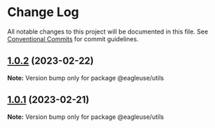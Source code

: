 # Change Log

All notable changes to this project will be documented in this file.
See [Conventional Commits](https://conventionalcommits.org) for commit guidelines.

## [1.0.2](https://github.com/meetqy/eagleuse/compare/v1.0.1...v1.0.2) (2023-02-22)

**Note:** Version bump only for package @eagleuse/utils

## [1.0.1](https://github.com/meetqy/eagleuse/compare/v0.0.1...v1.0.1) (2023-02-21)

**Note:** Version bump only for package @eagleuse/utils
